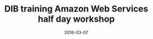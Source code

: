 ---
title: DIB training Amazon Web Services half day workshop
text: Learn how to use Amazon web services to compute remotely, as well as how this service can be used for reproducible research. Registration required.
location: Simon Fraser University, Burnaby Campus, SSB 8114
link: https://github.com/ttimbers/studyGroup/issues/69
date: 2016-03-07
startTime: 9:15
endTime: 12:15
---